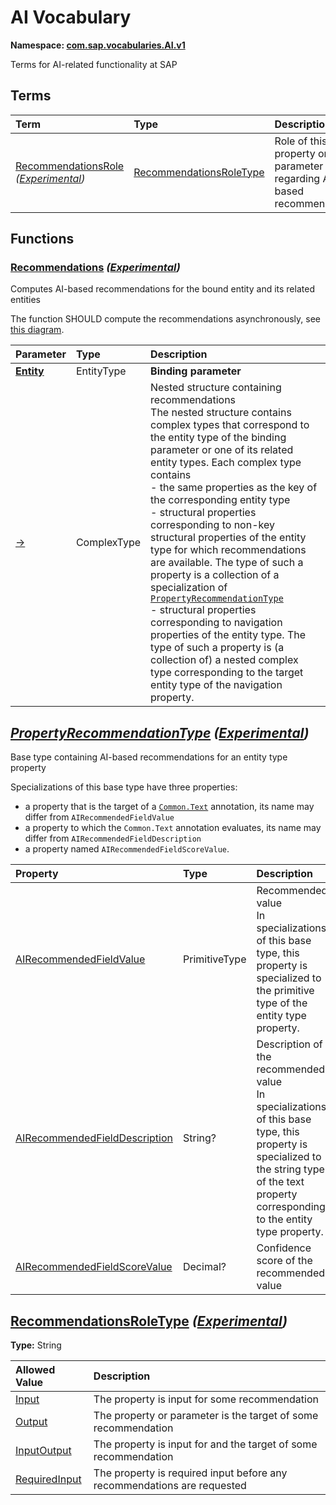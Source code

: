 # AI Vocabulary
**Namespace: [com.sap.vocabularies.AI.v1](AI.xml)**

Terms for AI-related functionality at SAP


## Terms

Term|Type|Description
:---|:---|:----------
[RecommendationsRole](./AI.xml#L85:~:text=<Term%20Name="-,RecommendationsRole,-") *([Experimental](Common.md#Experimental))*|[RecommendationsRoleType](#RecommendationsRoleType)|<a name="RecommendationsRole"></a>Role of this property or parameter regarding AI-based recommendations


## Functions

<a name="Recommendations"></a>
### [Recommendations](./AI.xml#L38:~:text=<Function%20Name="-,Recommendations,-") *([Experimental](Common.md#Experimental))*

Computes AI-based recommendations for the bound entity and its related entities

The function SHOULD compute the recommendations asynchronously, see [this diagram](../docs/recommendations.md).

Parameter|Type|Description
:--------|:---|:----------
**[Entity](./AI.xml#L45:~:text=<Function%20Name="-,Recommendations,-")**|EntityType|**Binding parameter**
[&rarr;](./AI.xml#L46:~:text=<Function%20Name="-,Recommendations,-")|ComplexType|Nested structure containing recommendations<br>The nested structure contains complex types that correspond to the entity type of the binding parameter or one of its related entity types. Each complex type contains <br>- the same properties as the key of the corresponding entity type <br>- structural properties corresponding to non-key structural properties of the entity type for which recommendations are available. The type of such a property is a collection of a specialization of [`PropertyRecommendationType`](#PropertyRecommendationType) <br>- structural properties corresponding to navigation properties of the entity type. The type of such a property is (a collection of) a nested complex type corresponding to the target entity type of the navigation property.


<a name="PropertyRecommendationType"></a>
## [*PropertyRecommendationType*](./AI.xml#L59:~:text=<ComplexType%20Name="-,PropertyRecommendationType,-") *([Experimental](Common.md#Experimental))*
Base type containing AI-based recommendations for an entity type property

Specializations of this base type have three properties:
- a property that is the target of a [`Common.Text`](Common.md#Text) annotation, its name may differ from `AIRecommendedFieldValue`
- a property to which the `Common.Text` annotation evaluates, its name may differ from `AIRecommendedFieldDescription`
- a property named `AIRecommendedFieldScoreValue`.

Property|Type|Description
:-------|:---|:----------
[AIRecommendedFieldValue](./AI.xml#L68:~:text=<ComplexType%20Name="-,PropertyRecommendationType,-")|PrimitiveType|Recommended value<br>In specializations of this base type, this property is specialized to the primitive type of the entity type property.
[AIRecommendedFieldDescription](./AI.xml#L75:~:text=<ComplexType%20Name="-,PropertyRecommendationType,-")|String?|Description of the recommended value<br>In specializations of this base type, this property is specialized to the string type of the text property corresponding to the entity type property.
[AIRecommendedFieldScoreValue](./AI.xml#L81:~:text=<ComplexType%20Name="-,PropertyRecommendationType,-")|Decimal?|Confidence score of the recommended value

<a name="RecommendationsRoleType"></a>
## [RecommendationsRoleType](./AI.xml#L89:~:text=<TypeDefinition%20Name="-,RecommendationsRoleType,-") *([Experimental](Common.md#Experimental))*
**Type:** String



Allowed Value|Description
:------------|:----------
[Input](./AI.xml#L93:~:text=<TypeDefinition%20Name="-,RecommendationsRoleType,-")|The property is input for some recommendation
[Output](./AI.xml#L97:~:text=<TypeDefinition%20Name="-,RecommendationsRoleType,-")|The property or parameter is the target of some recommendation
[InputOutput](./AI.xml#L101:~:text=<TypeDefinition%20Name="-,RecommendationsRoleType,-")|The property is input for and the target of some recommendation
[RequiredInput](./AI.xml#L105:~:text=<TypeDefinition%20Name="-,RecommendationsRoleType,-")|The property is required input before any recommendations are requested
